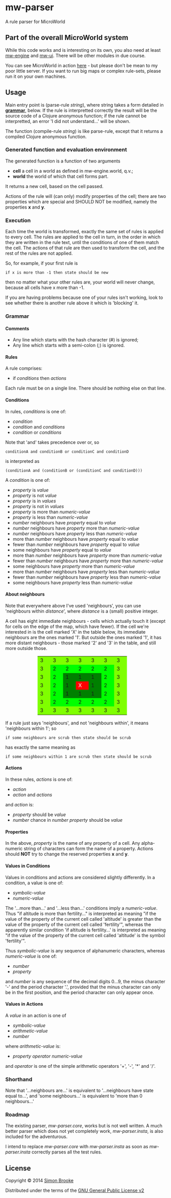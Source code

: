 # mw-parser

A rule parser for MicroWorld

## Part of the overall MicroWorld system 

While this code works and is interesting on its own, you also need at least
[mw-engine](https://github.com/simon-brooke/mw-engine) and 
[mw-ui](https://github.com/simon-brooke/mw-ui). There will be other 
modules in due course.

You can see MicroWorld in action [here](http://www.journeyman.cc/microworld/) -
but please don't be mean to my poor little server. If you want to run big maps
or complex rule-sets, please run it on your own machines.

## Usage

Main entry point is (parse-rule _string_), where string takes a form detailed
in __[grammar](#grammar)__, below. If the rule is interpretted correctly the result will
be the source code of a Clojure anonymous function; if the rule cannot be interpretted,
an error 'I did not understand...' will be shown.

The function (compile-rule _string_) is like parse-rule, except that it returns
a compiled Clojure anonymous function.

### Generated function and evaluation environment

The generated function is a function of two arguments

+ __cell__ a cell in a world as defined in mw-engine.world, q.v.;
+ __world__ the world of which that cell forms part.

It returns a new cell, based on the cell passed.

Actions of the rule will (can only) modify properties of the cell; there are two
properties which are special and SHOULD NOT be modified, namely the properties
__x__ and __y__.

### Execution

Each time the world is transformed, exactly the same set of rules is applied to every
cell. The rules are applied to the cell in turn, in the order in which they are
written in the rule text, until the conditions of one of them match the cell.
The actions of that rule are then used to transform the cell, and the rest of
the rules are not applied.

So, for example, if your first rule is

    if x is more than -1 then state should be new

then no matter what your other rules are, your world will never change, because
all cells have x more than -1.

If you are having problems because one of your rules isn't working, look to
see whether there is another rule above it which is 'blocking' it.

### <a name="grammar"></a>Grammar

#### Comments

+ Any line which starts with the hash character (#) is ignored;
+ Any line which starts with a semi-colon (;) is ignored.

#### Rules

A rule comprises:

+ if _conditions_ then _actions_

Each rule must be on a single line. There should be nothing else on that line.

#### Conditions

In rules, _conditions_ is one of:

+ _condition_
+ _condition_ and _conditions_
+ _condition_ or _conditions_

Note that 'and' takes precedence over or, so

    conditionA and conditionB or conditionC and conditionD

is interpreted as

	(conditionA and (conditionB or (conditionC and conditionD)))

A _condition_ is one of:

+ _property_ is _value_
+ _property_ is not _value_
+ _property_ is in _values_
+ _property_ is not in _values_
+ _property_ is more than _numeric-value_
+ _property_ is less than _numeric-value_
+ _number_ neighbours have _property_ equal to _value_
+ _number_ neighbours have _property_ more than _numeric-value_
+ _number_ neighbours have _property_ less than _numeric-value_
+ more than _number_ neighbours have _property_ equal to _value_
+ fewer than _number_ neighbours have _property_ equal to _value_
+ some neighbours have _property_ equal to _value_
+ more than _number_ neighbours have _property_ more than _numeric-value_
+ fewer than _number_ neighbours have _property_ more than _numeric-value_
+ some neighbours have _property_ more than _numeric-value_
+ more than _number_ neighbours have _property_ less than _numeric-value_
+ fewer than _number_ neighbours have _property_ less than _numeric-value_
+ some neighbours have _property_ less than _numeric-value_

#### About neighbours

Note that everywhere above I've used 'neighbours', you can use 'neighbours
within _distance_', where _distance_ is a (small) positive integer.

A cell has eight immediate neighbours - cells which actually touch it (except
for cells on the edge of the map, which have fewer). If the cell we're
interested in is the cell marked 'X' in the table below, its immediate neighbours
are the ones marked '1'. But outside the ones marked '1', it has more distant
neighbours - those marked '2' and '3' in the table, and still more outside those.

<table style="padding-left: 20%;">
<tr><td style="width: 1.5em; background-color: chartreuse;">3</td><td style="width: 1.5em; background-color: chartreuse;">3</td><td style="width: 1.5em; background-color: chartreuse;">3</td><td style="width: 1.5em; background-color: chartreuse;">3</td><td style="width: 1.5em; background-color: chartreuse;">3</td><td style="width: 1.5em; background-color: chartreuse;">3</td><td style="width: 1.5em; background-color: chartreuse;">3</td></tr>
<tr><td style="width: 1.5em; background-color: chartreuse;">3</td><td style="width: 1.5em; background-color: lime;">2</td><td style="width: 1.5em; background-color: lime;">2</td><td style="width: 1.5em; background-color: lime;">2</td><td style="width: 1.5em; background-color: lime;">2</td><td style="width: 1.5em; background-color: lime;">2</td><td style="width: 1.5em; background-color: chartreuse;">3</td></tr>
<tr><td style="width: 1.5em; background-color: chartreuse;">3</td><td style="width: 1.5em; background-color: lime;">2</td><td style="width: 1.5em; background-color: green;">1</td><td style="width: 1.5em; background-color: green;">1</td><td style="width: 1.5em; background-color: green;">1</td><td style="width: 1.5em; background-color: lime;">2</td><td style="width: 1.5em; background-color: chartreuse;">3</td></tr>
<tr><td style="width: 1.5em; background-color: chartreuse;">3</td><td style="width: 1.5em; background-color: lime;">2</td><td style="width: 1.5em; background-color: green;">1</td><td style="color:white; width: 1.5em; background-color: red;">X</td><td style="width: 1.5em; background-color: green;">1</td><td style="width: 1.5em; background-color: lime;">2</td><td style="width: 1.5em; background-color: chartreuse;">3</td></tr>
<tr><td style="width: 1.5em; background-color: chartreuse;">3</td><td style="width: 1.5em; background-color: lime;">2</td><td style="width: 1.5em; background-color: green;">1</td><td style="width: 1.5em; background-color: green;">1</td><td style="width: 1.5em; background-color: green;">1</td><td style="width: 1.5em; background-color: lime;">2</td><td style="width: 1.5em; background-color: chartreuse;">3</td></tr>
<tr><td style="width: 1.5em; background-color: chartreuse;">3</td><td style="width: 1.5em; background-color: lime;">2</td><td style="width: 1.5em; background-color: lime;">2</td><td style="width: 1.5em; background-color: lime;">2</td><td style="width: 1.5em; background-color: lime;">2</td><td style="width: 1.5em; background-color: lime;">2</td><td style="width: 1.5em; background-color: chartreuse;">3</td></tr>
<tr><td style="width: 1.5em; background-color: chartreuse;">3</td><td style="width: 1.5em; background-color: chartreuse;">3</td><td style="width: 1.5em; background-color: chartreuse;">3</td><td style="width: 1.5em; background-color: chartreuse;">3</td><td style="width: 1.5em; background-color: chartreuse;">3</td><td style="width: 1.5em; background-color: chartreuse;">3</td><td style="width: 1.5em; background-color: chartreuse;">3</td></tr>
</table>

If a rule just says 'neighbours', and not 'neighbours within', it means
'neighbours within 1'; so

    if some neighbours are scrub then state should be scrub

has exactly the same meaning as

    if some neighbours within 1 are scrub then state should be scrub

#### Actions

In these rules, _actions_ is one of:

+ _action_
+ _action_ and _actions_

and _action_ is:

+ _property_ should be _value_
+ _number_ chance in _number_ _property_ should be _value_

#### Properties

In the above, _property_ is the name of any property of a cell. Any alpha-numeric
string of characters can form the name of a property. Actions should __NOT__
try to change the reserved properties __x__ and __y__.

#### Values in Conditions

Values in conditions and actions are considered slightly differently. In a
condition, a value is one of:

+ _symbolic-value_
+ _numeric-value_

The '...more than...' and '...less than...' conditions imply a _numeric-value_.
Thus "if altitude is more than fertility..." is interpreted as meaning "if the value
of the property of the current cell called 'altitude' is greater than the value
of the property of the current cell called 'fertility'", whereas the apparently
similar condition 'if altitude is fertility...' is interpreted as meaning
"if the value of the property of the current cell called 'altitude' is the symbol
'fertility'".

Thus _symbolic-value_ is any sequence of alphanumeric characters, whereas
_numeric-value_ is one of:

+ _number_
+ _property_

and _number_ is any sequence of the decimal digits 0...9, the minus character
'-' and the period character '.', provided that the minus character can only be
in the first position, and  the period character can only appear once.

#### Values in Actions

A _value_ in an action is one of

+ _symbolic-value_
+ _arithmetic-value_
+ _number_

where _arithmetic-value_ is:

+ _property_ _operator_ _numeric-value_

and _operator_ is one of the simple arithmetic operators '+', '-', '*' and '/'.

### Shorthand

Note that '...neighbours are...' is equivalent to '...neighbours have state equal to...',
and 'some neighbours...' is equivalent to 'more than 0 neighbours...'

### Roadmap

The existing parser, *mw-parser.core*, works but is not well written. A much
better parser which does not yet completely work, *mw-parser.insta*, is also
included for the adventurous.

I intend to replace *mw-parser.core* with *mw-parser.insta* as soon as 
*mw-parser.insta* correctly parses all the test rules.

## License

Copyright © 2014 [Simon Brooke](mailto:simon@journeyman.cc)

Distributed under the terms of the
[GNU General Public License v2](http://www.gnu.org/licenses/gpl-2.0.html)
